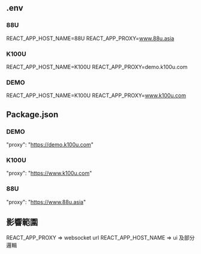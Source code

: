 ## .env

### 88U

REACT_APP_HOST_NAME=88U
REACT_APP_PROXY=www.88u.asia

### K100U

REACT_APP_HOST_NAME=K100U
REACT_APP_PROXY=demo.k100u.com

### DEMO

REACT_APP_HOST_NAME=K100U
REACT_APP_PROXY=www.k100u.com

## Package.json

### DEMO

"proxy": "https://demo.k100u.com"

### K100U

"proxy": "https://www.k100u.com"

### 88U

"proxy": "https://www.88u.asia"

## 影響範圍

REACT_APP_PROXY => websocket url
REACT_APP_HOST_NAME => ui 及部分邏輯
